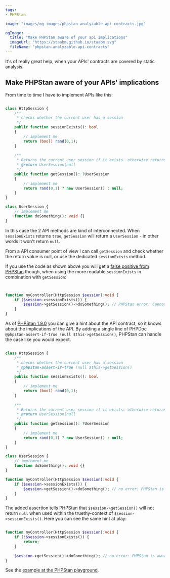 ```yaml
---
tags:
- PHPStan

image: "images/og-images/phpstan-analyzable-api-contracts.jpg"

ogImage:
  title: "Make PHPStan aware of your api implications"
  imageUrl: "https://staabm.github.io/staabm.svg"
  fileName: "phpstan-analyzable-api-contracts"
---
```


It's of really great help, when your APIs' contracts are covered by static analysis.

## Make PHPStan aware of your APIs' implications️

From time to time I have to implement APIs like this:

```php

class HttpSession {
    /**
     * checks whether the current user has a session
     */ 
    public function sessionExists(): bool
    {
        // implement me
		return (bool) rand(0,1);
    }
    
    /**
     * Returns the current user session if it exists. otherwise returns null. 
     * @return UserSession|null
     */
    public function getSession(): ?UserSession
    {
        // implement me
		return rand(0,1) ? new UserSession() : null;
    }
}

class UserSession {
    // implement me
    function doSomething(): void {}
}

```

In this case the 2 API methods are kind of interconnected. When `sessionExists` returns `true`, `getSession` will return a `UserSession` - in other words it won't return `null`.

From a API consumer point of view I can call `getSession` and check whether the return value is null, or use the dedicated `sessionExists` method.

If you use the code as shown above you will get a [false positive from PHPStan](https://phpstan.org/r/3aab2663-be6a-4489-80c2-a2361d8b7d04) though, when using the more readable `sessionExists` in combination with `getSession`:

```php


function myController(HttpSession $session):void {
    if ($session->sessionExists()) {
        $session->getSession()->doSomething(); // PHPStan error: Cannot call method doSomething() on UserSession|null.
    }
}

```

As of [PHPStan 1.9.0](https://phpstan.org/blog/phpstan-1-9-0-with-phpdoc-asserts-list-type#phpdoc-asserts) you can give a hint about the API contract, so it knows about the implications of the API.
By adding a single line of PHPDoc `@phpstan-assert-if-true !null $this->getSession()`, PHPStan can handle the case like you would expect.

```php

class HttpSession {
    /**
     * checks whether the current user has a session
     * @phpstan-assert-if-true !null $this->getSession()
     */ 
    public function sessionExists(): bool
    {
        // implement me
		return (bool) rand(0,1);
    }
    
    /**
     * Returns the current user session if it exists. otherwise returns null. 
     * @return UserSession|null
     */
    public function getSession(): ?UserSession
    {
        // implement me
		return rand(0,1) ? new UserSession() : null;
    }
}

class UserSession {
    // implement me
    function doSomething(): void {}
}

function myController(HttpSession $session):void {
    if ($session->sessionExists()) {
        $session->getSession()->doSomething(); // no error: PHPStan is aware of `getSession()` cannot return null
    }
}

```

The added assertion tells PHPStan that `$session->getSession()` will not return `null` when used within the truethy-context of `$session->sessionExists()`.
Here you can see the same hint at play:  

```php

function myController(HttpSession $session):void {
    if (!$session->sessionExists()) {
        return;
    }
    
    $session->getSession()->doSomething(); // no error: PHPStan is aware of `getSession()` cannot return null
}

```

See the [example at the PHPStan playground](https://phpstan.org/r/b1e54906-1ad7-4108-b33f-e8c45f1f5d16).